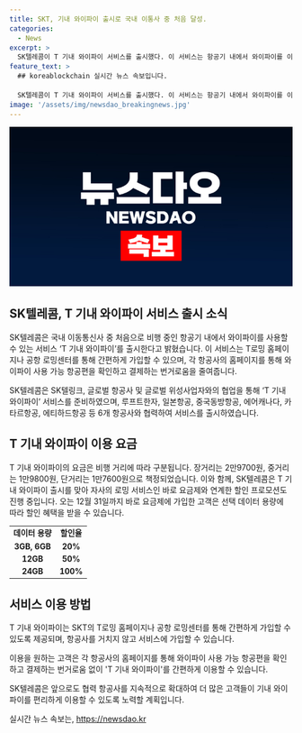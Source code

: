 ```yaml
---
title: SKT, 기내 와이파이 출시로 국내 이통사 중 처음 달성.
categories:
  - News
excerpt: >
  SK텔레콤이 T 기내 와이파이 서비스를 출시했다. 이 서비스는 항공기 내에서 와이파이를 이용할 수 있는 것으로, 별도의 항공사를 거치지 않고 SK텔레콤의 T로밍 홈페이지나 공항 로밍센터를 통해 가입할 수 있다. 협력 항공사로는 루프트한자, 일본항공, 중국동방항공, 에어캐나다, 카타르항공, 에티하드항공이 포함되어 있으며, 요금은 비행 거리에 따라 구분되며, 할인 프로모션도 함께 진행된다.
feature_text: >
  ## koreablockchain 실시간 뉴스 속보입니다.

  SK텔레콤이 T 기내 와이파이 서비스를 출시했다. 이 서비스는 항공기 내에서 와이파이를 이용할 수 있는 것으로, 별도의 항공사를 거치지 않고 SK텔레콤의 T로밍 홈페이지나 공항 로밍센터를 통해 가입할 수 있다. 협력 항공사로는 루프트한자, 일본항공, 중국동방항공, 에어캐나다, 카타르항공, 에티하드항공이 포함되어 있으며, 요금은 비행 거리에 따라 구분되며, 할인 프로모션도 함께 진행된다.
image: '/assets/img/newsdao_breakingnews.jpg'
---
```


<p><img src="/assets/img/newsdao_breakingnews.jpg" alt="koreablockchain 속보" /></p>

<h2 data-ke-size="size26">SK텔레콤, T 기내 와이파이 서비스 출시 소식</h2>

<p>SK텔레콤은 국내 이동통신사 중 처음으로 비행 중인 항공기 내에서 와이파이를 사용할 수 있는 서비스 ‘T 기내 와이파이’를 출시한다고 밝혔습니다. 이 서비스는 T로밍 홈페이지나 공항 로밍센터를 통해 간편하게 가입할 수 있으며, 각 항공사의 홈페이지를 통해 와이파이 사용 가능 항공편을 확인하고 결제하는 번거로움을 줄여줍니다.</p>

<p data-ke-size="size16">SK텔레콤은 SK텔링크, 글로벌 항공사 및 글로벌 위성사업자와의 협업을 통해 ‘T 기내 와이파이’ 서비스를 준비하였으며, 루프트한자, 일본항공, 중국동방항공, 에어캐나다, 카타르항공, 에티하드항공 등 6개 항공사와 협력하여 서비스를 출시하였습니다.</p>

<h2 data-ke-size="size26">T 기내 와이파이 이용 요금</h2>

<p>T 기내 와이파이의 요금은 비행 거리에 따라 구분됩니다. 장거리는 2만9700원, 중거리는 1만9800원, 단거리는 1만7600원으로 책정되었습니다. 이와 함께, SK텔레콤은 T 기내 와이파이 출시를 맞아 자사의 로밍 서비스인 바로 요금제와 연계한 할인 프로모션도 진행 중입니다. 오는 12월 31일까지 바로 요금제에 가입한 고객은 선택 데이터 용량에 따라 할인 혜택을 받을 수 있습니다.</p>

<table>
    <tr>
        <td style="text-align: center; height: 17px;"><b>데이터 용량</b></td>
        <td style="text-align: center; height: 17px;"><b>할인율</b></td>
    </tr>
    <tr>
        <td style="text-align: center; height: 17px;"><b>3GB, 6GB</b></td>
        <td style="text-align: center; height: 17px;"><b>20%</b></td>
    </tr>
    <tr>
        <td style="text-align: center; height: 17px;"><b>12GB</b></td>
        <td style="text-align: center; height: 17px;"><b>50%</b></td>
    </tr>
    <tr>
        <td style="text-align: center; height: 17px;"><b>24GB</b></td>
        <td style="text-align: center; height: 17px;"><b>100%</b></td>
    </tr>
</table>

<h2 data-ke-size="size26">서비스 이용 방법</h2>

<p>T 기내 와이파이는 SKT의 T로밍 홈페이지나 공항 로밍센터를 통해 간편하게 가입할 수 있도록 제공되며, 항공사를 거치지 않고 서비스에 가입할 수 있습니다.</p>

<p data-ke-size="size16">이용을 원하는 고객은 각 항공사의 홈페이지를 통해 와이파이 사용 가능 항공편을 확인하고 결제하는 번거로움 없이 'T 기내 와이파이'를 간편하게 이용할 수 있습니다.</p>

<p>SK텔레콤은 앞으로도 협력 항공사를 지속적으로 확대하여 더 많은 고객들이 기내 와이파이를 편리하게 이용할 수 있도록 노력할 계획입니다.</p>
실시간 뉴스 속보는, <a href="https://newsdao.kr" rel="dofollow">https://newsdao.kr</a>


